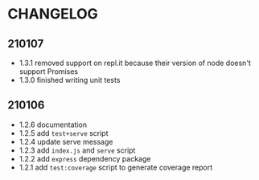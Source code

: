 # CHANGELOG

## 210107
- 1.3.1 removed support on repl.it because their version of node doesn't support Promises
- 1.3.0 finished writing unit tests

## 210106
- 1.2.6 documentation
- 1.2.5 add `test+serve` script
- 1.2.4 update serve message
- 1.2.3 add `index.js` and `serve` script
- 1.2.2 add `express` dependency package
- 1.2.1 add `test:coverage` script to generate coverage report
